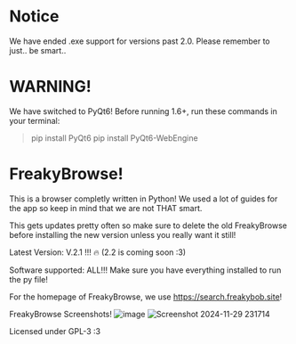# Notice
We have ended .exe support for versions past 2.0. Please remember to just.. be smart..
# WARNING!
We have switched to PyQt6! Before running 1.6+, run these commands in your terminal:
> pip install PyQt6
> pip install PyQt6-WebEngine
 
# FreakyBrowse!
This is a browser completly written in Python! We used a lot of guides for the app so keep in mind that we are not THAT smart.

This gets updates pretty often so make sure to delete the old FreakyBrowse before installing the new version unless you really want it still!

Latest Version: V.2.1 !!! 🔥 (2.2 is coming soon :3)

Software supported: ALL!!! Make sure you have everything installed to run the py file!

For the homepage of FreakyBrowse, we use https://search.freakybob.site!

FreakyBrowse Screenshots! 
![image](https://github.com/user-attachments/assets/b6260e77-f063-4cb4-a390-ef823c1a50e3)
![Screenshot 2024-11-29 231714](https://github.com/user-attachments/assets/99ea1477-737d-479e-929a-37e94b82427d)

Licensed under GPL-3 :3
